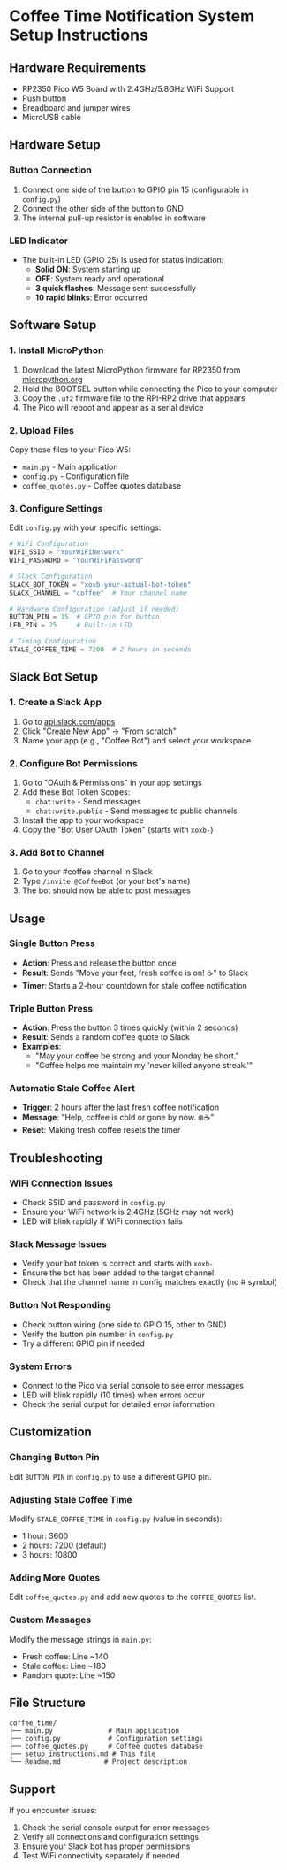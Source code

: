 # Coffee Time Notification System Setup Instructions

## Hardware Requirements
- RP2350 Pico W5 Board with 2.4GHz/5.8GHz WiFi Support
- Push button
- Breadboard and jumper wires
- MicroUSB cable

## Hardware Setup

### Button Connection
1. Connect one side of the button to GPIO pin 15 (configurable in `config.py`)
2. Connect the other side of the button to GND
3. The internal pull-up resistor is enabled in software

### LED Indicator
- The built-in LED (GPIO 25) is used for status indication:
  - **Solid ON**: System starting up
  - **OFF**: System ready and operational
  - **3 quick flashes**: Message sent successfully
  - **10 rapid blinks**: Error occurred

## Software Setup

### 1. Install MicroPython
1. Download the latest MicroPython firmware for RP2350 from [micropython.org](https://micropython.org/download/)
2. Hold the BOOTSEL button while connecting the Pico to your computer
3. Copy the `.uf2` firmware file to the RPI-RP2 drive that appears
4. The Pico will reboot and appear as a serial device

### 2. Upload Files
Copy these files to your Pico W5:
- `main.py` - Main application
- `config.py` - Configuration file
- `coffee_quotes.py` - Coffee quotes database

### 3. Configure Settings
Edit `config.py` with your specific settings:

```python
# WiFi Configuration
WIFI_SSID = "YourWiFiNetwork"
WIFI_PASSWORD = "YourWiFiPassword"

# Slack Configuration
SLACK_BOT_TOKEN = "xoxb-your-actual-bot-token"
SLACK_CHANNEL = "coffee"  # Your channel name

# Hardware Configuration (adjust if needed)
BUTTON_PIN = 15  # GPIO pin for button
LED_PIN = 25     # Built-in LED

# Timing Configuration
STALE_COFFEE_TIME = 7200  # 2 hours in seconds
```

## Slack Bot Setup

### 1. Create a Slack App
1. Go to [api.slack.com/apps](https://api.slack.com/apps)
2. Click "Create New App" → "From scratch"
3. Name your app (e.g., "Coffee Bot") and select your workspace

### 2. Configure Bot Permissions
1. Go to "OAuth & Permissions" in your app settings
2. Add these Bot Token Scopes:
   - `chat:write` - Send messages
   - `chat:write.public` - Send messages to public channels
3. Install the app to your workspace
4. Copy the "Bot User OAuth Token" (starts with `xoxb-`)

### 3. Add Bot to Channel
1. Go to your #coffee channel in Slack
2. Type `/invite @CoffeeBot` (or your bot's name)
3. The bot should now be able to post messages

## Usage

### Single Button Press
- **Action**: Press and release the button once
- **Result**: Sends "Move your feet, fresh coffee is on! ☕" to Slack
- **Timer**: Starts a 2-hour countdown for stale coffee notification

### Triple Button Press
- **Action**: Press the button 3 times quickly (within 2 seconds)
- **Result**: Sends a random coffee quote to Slack
- **Examples**: 
  - "May your coffee be strong and your Monday be short."
  - "Coffee helps me maintain my 'never killed anyone streak.'"

### Automatic Stale Coffee Alert
- **Trigger**: 2 hours after the last fresh coffee notification
- **Message**: "Help, coffee is cold or gone by now. ❄️☕"
- **Reset**: Making fresh coffee resets the timer

## Troubleshooting

### WiFi Connection Issues
- Check SSID and password in `config.py`
- Ensure your WiFi network is 2.4GHz (5GHz may not work)
- LED will blink rapidly if WiFi connection fails

### Slack Message Issues
- Verify your bot token is correct and starts with `xoxb-`
- Ensure the bot has been added to the target channel
- Check that the channel name in config matches exactly (no # symbol)

### Button Not Responding
- Check button wiring (one side to GPIO 15, other to GND)
- Verify the button pin number in `config.py`
- Try a different GPIO pin if needed

### System Errors
- Connect to the Pico via serial console to see error messages
- LED will blink rapidly (10 times) when errors occur
- Check the serial output for detailed error information

## Customization

### Changing Button Pin
Edit `BUTTON_PIN` in `config.py` to use a different GPIO pin.

### Adjusting Stale Coffee Time
Modify `STALE_COFFEE_TIME` in `config.py` (value in seconds):
- 1 hour: 3600
- 2 hours: 7200 (default)
- 3 hours: 10800

### Adding More Quotes
Edit `coffee_quotes.py` and add new quotes to the `COFFEE_QUOTES` list.

### Custom Messages
Modify the message strings in `main.py`:
- Fresh coffee: Line ~140
- Stale coffee: Line ~180
- Random quote: Line ~150

## File Structure
```
coffee_time/
├── main.py              # Main application
├── config.py            # Configuration settings
├── coffee_quotes.py     # Coffee quotes database
├── setup_instructions.md # This file
└── Readme.md           # Project description
```

## Support
If you encounter issues:
1. Check the serial console output for error messages
2. Verify all connections and configuration settings
3. Ensure your Slack bot has proper permissions
4. Test WiFi connectivity separately if needed
